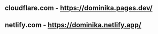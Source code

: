 cloudflare.com - https://dominika.pages.dev/
-------------------------------------
netlify.com  - https://dominika.netlify.app/
-------------------------------------
